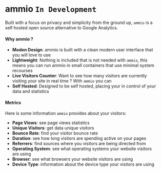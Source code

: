 # ammio `In Development`

Built with a focus on privacy and simplicity from the ground up, `ammio` is a self hosted open source alternative to Google Analytics.

#### Why ammio ?
- **Moden Design**: ammio is built with a clean modern user interface that you will love to use
- **Lightweight**: Nothing is included that is not needed with `ammio`, this means you can run ammio in small containers that use minimal system recourses
- **Live Visitors Counter**: Want to see how many visitors are currently visiting your site in real time ? With `ammio` you can
- **Self Hosted**: Designed to be self hosted, placing your in control of your data and statistics

#### Metrics
Here is some information `ammio` provides about your visitors: 
- **Page Views**: see page views statistics
- **Unique Visitors**: get data unique visitors
- **Bounce Rate**: find your visitor bounce rate
- **Duration**: see how long visitors are spending active on your pages
- **Referrers**: find sources where you visitors are being directed from
- **Operating System**: see what operating systems your website visitors are using
- **Browser**: see what browsers your website visitors are using
- **Device Type**: information about the device type your visitors are using
